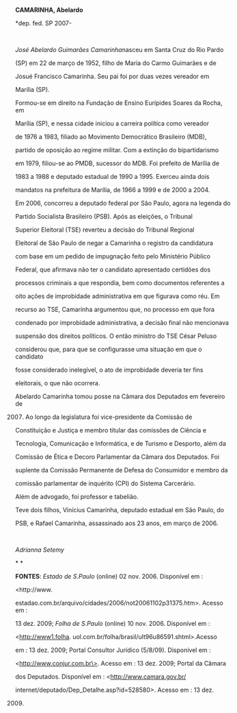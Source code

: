 **CAMARINHA, Abelardo**



\*dep. fed. SP 2007-



 



*José Abelardo Guimarães Camarinha*nasceu em Santa Cruz do Rio Pardo

(SP) em 22 de março de 1952, filho de Maria do Carmo Guimarães e de

Josué Francisco Camarinha. Seu pai foi por duas vezes vereador em

Marília (SP).



Formou-se em direito na Fundação de Ensino Eurípides Soares da Rocha, em

Marília (SP), e nessa cidade iniciou a carreira política como vereador

de 1976 a 1983, filiado ao Movimento Democrático Brasileiro (MDB),

partido de oposição ao regime militar. Com a extinção do bipartidarismo

em 1979, filiou-se ao PMDB, sucessor do MDB. Foi prefeito de Marília de

1983 a 1988 e deputado estadual de 1990 a 1995. Exerceu ainda dois

mandatos na prefeitura de Marília, de 1966 a 1999 e de 2000 a 2004.



Em 2006, concorreu a deputado federal por São Paulo, agora na legenda do

Partido Socialista Brasileiro (PSB). Após as eleições, o Tribunal

Superior Eleitoral (TSE) reverteu a decisão do Tribunal Regional

Eleitoral de São Paulo de negar a Camarinha o registro da candidatura

com base em um pedido de impugnação feito pelo Ministério Público

Federal, que afirmava não ter o candidato apresentado certidões dos

processos criminais a que respondia, bem como documentos referentes a

oito ações de improbidade administrativa em que figurava como réu. Em

recurso ao TSE, Camarinha argumentou que, no processo em que fora

condenado por improbidade administrativa, a decisão final não mencionava

suspensão dos direitos políticos. O então ministro do TSE César Peluso

considerou que, para que se configurasse uma situação em que o candidato

fosse considerado inelegível, o ato de improbidade deveria ter fins

eleitorais, o que não ocorrera.



Abelardo Camarinha tomou posse na Câmara dos Deputados em fevereiro de

2007. Ao longo da legislatura foi vice-presidente da Comissão de

Constituição e Justiça e membro titular das comissões de Ciência e

Tecnologia, Comunicação e Informática, e de Turismo e Desporto, além da

Comissão de Ética e Decoro Parlamentar da Câmara dos Deputados. Foi

suplente da Comissão Permanente de Defesa do Consumidor e membro da

comissão parlamentar de inquérito (CPI) do Sistema Carcerário.



Além de advogado, foi professor e tabelião.



Teve dois filhos, Vinícius Camarinha, deputado estadual em São Paulo, do

PSB, e Rafael Camarinha, assassinado aos 23 anos, em março de 2006.



 



*Adrianna Setemy*



* *



**FONTES**: *Estado de S.Paulo* (online) 02 nov. 2006. Disponível em :

\<http://www.

estadao.com.br/arquivo/cidades/2006/not20061102p31375.htm\>. Acesso em :

13 dez. 2009; *Folha de S.Paulo* (online) 10 nov. 2006. Disponível em :

\<http://www1.folha. uol.com.br/folha/brasil/ult96u86591.shtml\>.Acesso

em : 13 dez. 2009; Portal Consultor Jurídico (5/8/09). Disponível em :

\<http://www.conjur.com.br\>. Acesso em : 13 dez. 2009; Portal da Câmara

dos Deputados. Disponível em : \<http://www.camara.gov.br/

internet/deputado/Dep\_Detalhe.asp?id=528580\>. Acesso em : 13 dez.

2009.



 

